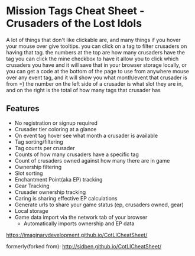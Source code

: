 Mission Tags Cheat Sheet - Crusaders of the Lost Idols
==================

A lot of things that don't like clickable are, and many things if you hover your mouse over give tooltips.
you can click on a tag to filter crusaders on having that tag.
the numbers at the top are how many crusaders have the tag
you can click the mine checkbox to have it allow you to click which crusaders you have
and it will save that in your browser storage locally, or you can get a code at the bottom of the page to use from anywhere
mouse over any event tag, and it will show you what month/event that crusader is from =)
the number on the left side of a crusader is what slot they are in, and on the right is the total of how many tags that crusader has

## Features ##


 - No registration or signup required
 - Crusader tier coloring at a glance
 - On event tag hover see what month a crusader is available
 - Tag sorting/filtering
 - Tag counts per crusader
 - Counts of how many crusaders have a specific tag
 - Count of crusaders owned against how many there are in game
 - Ownership filtering
 - Slot sorting
 - Enchantment Point(aka EP) tracking
 - Gear Tracking
 - Crusader ownership tracking
 - Caring is sharing effective EP calculations
 - Generate urls to share your game status (ep, crusaders owned, gear)
 - Local storage
 - Game data import via the network tab of your browser
   - Automatically imports ownership and EP data

https://imaginarydevelopment.github.io/CotLICheatSheet/



formerly(forked from):
http://sidben.github.io/CotLICheatSheet/
